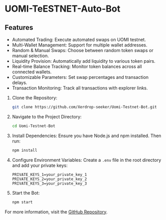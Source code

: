 
# UOMI-TeESTNET-Auto-Bot

## Features

- Automated Trading: Execute automated swaps on UOMI testnet.
- Multi-Wallet Management: Support for multiple wallet addresses.
- Random & Manual Swaps: Choose between random token swaps or manual selection.
- Liquidity Provision: Automatically add liquidity to various token pairs.
- Real-time Balance Tracking: Monitor token balances across all connected wallets.
- Customizable Parameters: Set swap percentages and transaction delays.
- Transaction Monitoring: Track all transactions with explorer links.



1. Clone the Repository:
   ```bash
   git clone https://github.com/Xerdrop-seeker/Uomi-Testnet-Bot.git
   

2. Navigate to the Project Directory:

   ```bash
   cd Uomi-Testnet-Bot
   ```

3. Install Dependencies:
   Ensure you have Node.js and npm installed. Then run:

   ```bash
   npm install
   ```

4. Configure Environment Variables:
   Create a `.env` file in the root directory and add your private keys:

   ```
   PRIVATE_KEYS_1=your_private_key_1
   PRIVATE_KEYS_2=your_private_key_2
   PRIVATE_KEYS_3=your_private_key_3
   ```

5. Start the Bot:

   ```bash
   npm start
   ```

For more information, visit the [GitHub Repository](https://github.com/Xerdrop-seeker/Uomi-Testnet-Bot).
